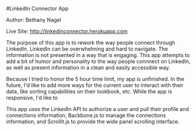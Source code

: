 #LinkedIn Connector App

Author: Bethany Nagel

Live Site: http://linkedinconnector.herokuapp.com

The purpose of this app is to rework the way people connect through LinkedIn.  LinkedIn can be overwhelming and hard to navigate.  The information is not presented in a way that is engaging.  This app attempts to add a bit of humor and personality to the way people connnect on LinkedIn, as well as present information in a clean and easily accessible way.

Because I tried to honor the 5 hour time limit, my app is unfinished.  In the future, I'd like to add more ways for the current user to interact with their data, like sorting capabilities on their lookbook, etc.  While the app is responsive, I'd like to 

This app uses the LinkedIn API to authorize a user and pull their profile and connections information, Backbone.js to manage the connections information, and Scrollit.js to provide the wide panel scrolling interface.